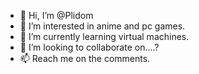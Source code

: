- 👋 Hi, I’m @Plidom
- 👀 I’m interested in anime and pc games.
- 🌱 I’m currently learning virtual machines.
- 💞️ I’m looking to collaborate on....?
- 📫 Reach me on the comments.

<!---
Plidom/Plidom is a ✨ special ✨ repository because its `README.md` (this file) appears on your GitHub profile.
You can click the Preview link to take a look at your changes.
--->
